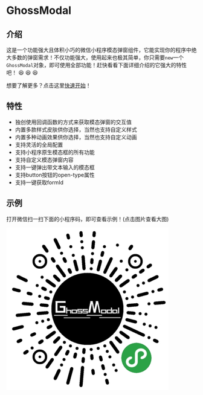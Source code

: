 # GhossModal

## 介绍

这是一个功能强大且体积小巧的微信小程序模态弹窗组件，它能实现你的程序中绝大多数的弹窗需求！不仅功能强大，使用起来也极其简单，你只需要`new`一个`GhossModal`对象，即可使用全部功能！赶快看看下面详细介绍的它强大的特性吧！ :laughing: :laughing: :laughing:

想要了解更多？点击这里[快速开始](https://sjlei.github.io/weapp-ghoss-modal/#/quickstart)！


## 特性

- 独创使用回调函数的方式来获取模态弹窗的交互值
- 内置多款样式皮肤供你选择，当然也支持自定义样式
- 内置多种动画效果供你选择，当然也支持自定义动画
- 支持灵活的全局配置
- 支持小程序原生模态框的所有功能
- 支持自定义模态弹窗内容
- 支持一键弹出带文本输入的模态框
- 支持button按钮的open-type属性
- 支持一键获取formId

## 示例

打开微信扫一扫下面的小程序码，即可查看示例！(点击图片查看大图)

![qrcode](image/qrcode.png ":size=200")
